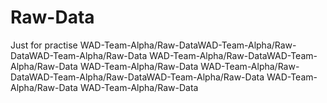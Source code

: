 # Raw-Data
Just for practise
WAD-Team-Alpha/Raw-DataWAD-Team-Alpha/Raw-DataWAD-Team-Alpha/Raw-Data
WAD-Team-Alpha/Raw-DataWAD-Team-Alpha/Raw-Data
WAD-Team-Alpha/Raw-Data
WAD-Team-Alpha/Raw-DataWAD-Team-Alpha/Raw-DataWAD-Team-Alpha/Raw-Data
WAD-Team-Alpha/Raw-Data
WAD-Team-Alpha/Raw-Data
